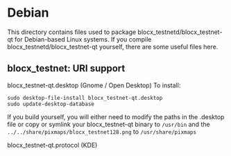 
Debian
====================
This directory contains files used to package blocx_testnetd/blocx_testnet-qt
for Debian-based Linux systems. If you compile blocx_testnetd/blocx_testnet-qt yourself, there are some useful files here.

## blocx_testnet: URI support ##


blocx_testnet-qt.desktop  (Gnome / Open Desktop)
To install:

	sudo desktop-file-install blocx_testnet-qt.desktop
	sudo update-desktop-database

If you build yourself, you will either need to modify the paths in
the .desktop file or copy or symlink your blocx_testnet-qt binary to `/usr/bin`
and the `../../share/pixmaps/blocx_testnet128.png` to `/usr/share/pixmaps`

blocx_testnet-qt.protocol (KDE)

